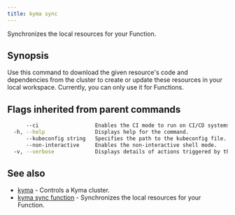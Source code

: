 ```yaml
---
title: kyma sync
---
```


Synchronizes the local resources for your Function.

## Synopsis

Use this command to download the given resource's code and dependencies from the cluster to create or update these resources in your local workspace. Currently, you can only use it for Functions.

## Flags inherited from parent commands

```bash
      --ci                  Enables the CI mode to run on CI/CD systems. It avoids any user interaction (such as no dialog prompts) and ensures that logs are formatted properly in log files (such as no spinners for CLI steps).
  -h, --help                Displays help for the command.
      --kubeconfig string   Specifies the path to the kubeconfig file. By default, Kyma CLI uses the KUBECONFIG environment variable or "/$HOME/.kube/config" if the variable is not set.
      --non-interactive     Enables the non-interactive shell mode.
  -v, --verbose             Displays details of actions triggered by the command.
```

## See also

* [kyma](#kyma-kyma)	 - Controls a Kyma cluster.
* [kyma sync function](#kyma-sync-function-kyma-sync-function)	 - Synchronizes the local resources for your Function.

